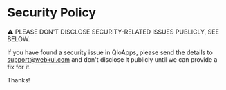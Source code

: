 Security Policy
===============

⚠ PLEASE DON'T DISCLOSE SECURITY-RELATED ISSUES PUBLICLY, SEE BELOW.

If you have found a security issue in QloApps, please send the details to support@webkul.com and don't disclose it publicly until we can provide a fix for it.

Thanks!
